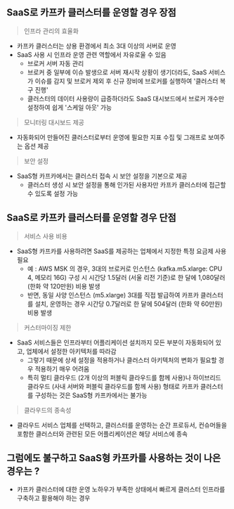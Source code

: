 ## SaaS로 카프카 클러스터를 운영할 경우 장점

> 인프라 관리의 효율화

- 카프카 클러스터는 상용 환경에서 최소 3대 이상의 서버로 운영
- SaaS 사용 시 인프라 운영 관련 역할에서 자유로울 수 있음
    - 브로커 서버 자동 관리
    - 브로커 중 일부에 이슈 발생으로 서버 재시작 상황이 생기더라도, SaaS 서비스가 이슈를 감지 및 브로커 제외 후 신규 장비에 브로커를 실행하여 '클러스터 복구 진행'
    - 클러스터의 데이터 사용량이 급증하더라도 SaaS 대시보드에서 브로커 개수만 설정하여 쉽게 '스케일 아웃' 가능

> 모니터링 대시보드 제공

- 자동화되어 만들어진 클러스터로부터 운영에 필요한 지표 수집 및 그래프로 보여주는 옵션 제공

> 보안 설정

- SaaS형 카프카에서는 클러스터 접속 시 보안 설정을 기본으로 제공
    - 클러스터 생성 시 보안 설정을 통해 인가된 사용자만 카프카 클러스터에 접근할 수 있도록 설정 가능

## SaaS로 카프카 클러스터를 운영할 경우 단점

> 서비스 사용 비용

- SaaS형 카프카를 사용하려면 SaaS를 제공하는 업체에서 지정한 특정 요금제 사용 필요
    - 예 : AWS MSK 의 경우, 3대의 브로커로 인스턴스 (kafka.m5.xlarge: CPU 4, 메모리 16G) 구성 시 시간당 1.5달러 (서울 리전 기준)로 한 달에 1,080달러 (한화 약 120만원) 비용 발생
    - 반면, 동일 사양 인스턴스 (m5.xlarge) 3대를 직접 발급하여 카프카 클러스터를 설치, 운영하는 경우 시간당 0.7달러로 한 달에 504달러 (한화 약 60만원) 비용 발생

> 커스터마이징 제한

- SaaS 서비스들은 인프라부터 어플리케이션 설치까지 모든 부분이 자동화되어 있고, 업체에서 설정한 아키텍처를 따라감
    - 그렇기 때문에 상세 설정을 적용하거나 클러스터 아키텍처의 변화가 필요할 경우 적용하기 매우 어려움
    - 특히 멀티 클라우드 (2개 이상의 퍼블릭 클라우드를 함께 사용)나 하이브리드 클라우드 (사내 서버와 퍼블릭 클라우드를 함께 사용) 형태로 카프카 클러스터를 구성하는 것은 SaaS형 카프카에서는 불가능

> 클라우드의 종속성

- 클라우드 서비스 업체를 선택하고, 클러스터를 운영하는 순간 프로듀서, 컨슈머들을 포함한 클러스터와 관련된 모든 어플리케이션은 해당 서비스에 종속


## 그럼에도 불구하고 SaaS형 카프카를 사용하는 것이 나은 경우는 ?

- 카프카 클러스터에 대한 운영 노하우가 부족한 상태에서 빠르게 클러스터 인프라를 구축하고 활용해야 하는 경우

